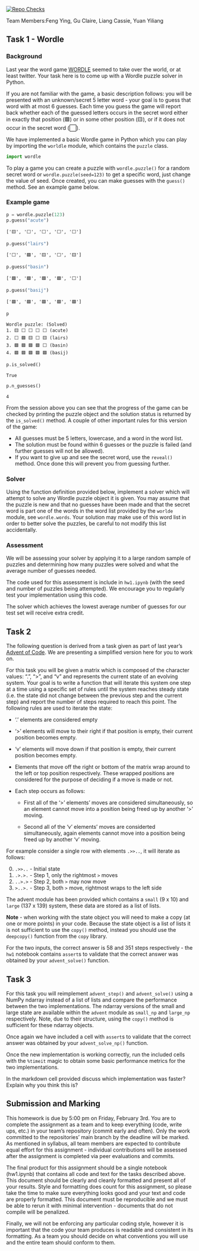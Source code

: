[![Repo Checks](https://github.com/sta663-sp23/hw01_lab02_team06/workflows/Repo%20Checks/badge.svg)](https://github.com/sta663-sp23/hw01_lab02_team06/actions?query=workflow:%22Repo%20Checks%22)


Team Members:Feng Ying, Gu Claire, Liang Cassie, Yuan Yiliang


## Task 1 - Wordle

### Background

Last year the word game
[WORDLE](https://www.powerlanguage.co.uk/wordle/) seemed to take over
the world, or at least twitter. Your task here is to come up with a
Wordle puzzle solver in Python.

If you are not familiar with the game, a basic description follows: you
will be presented with an unknown/secret 5 letter word - your goal is to
guess that word with at most 6 guesses. Each time you guess the game
will report back whether each of the guessed letters occurs in the
secret word either in exactly that position (🟩) or in some other
position (🟨), or if it does not occur in the secret word (⬜).

We have implemented a basic Wordle game in Python which you can play by
importing the `worldle` module, which contains the `puzzle` class.

``` python
import wordle
```

To play a game you can create a puzzle with `wordle.puzzle()` for a
random secret word or `wordle.puzzle(seed=123)` to get a specific word,
just change the value of seed. Once created, you can make guesses with
the `guess()` method. See an example game below.

### Example game

``` python
p = wordle.puzzle(123)
p.guess("acute")
```

    ['🟨', '⬜', '⬜', '⬜', '⬜']

``` python
p.guess("lairs")
```

    ['⬜', '🟩', '🟨', '⬜', '🟨']

``` python
p.guess("basin")
```

    ['🟩', '🟩', '🟩', '🟩', '⬜']

``` python
p.guess("basij")
```

    ['🟩', '🟩', '🟩', '🟩', '🟩']

``` python
p
```

    Wordle puzzle: (Solved)
    1. 🟨 ⬜ ⬜ ⬜ ⬜ (acute)
    2. ⬜ 🟩 🟨 ⬜ 🟨 (lairs)
    3. 🟩 🟩 🟩 🟩 ⬜ (basin)
    4. 🟩 🟩 🟩 🟩 🟩 (basij)

``` python
p.is_solved()
```

    True

``` python
p.n_guesses()
```

    4

From the session above you can see that the progress of the game can be
checked by printing the puzzle object and the solution status is
returned by the `is_solved()` method. A couple of other important rules
for this version of the game:

- All guesses must be 5 letters, lowercase, and a word in the word list.
- The solution must be found within 6 guesses or the puzzle is failed
  (and further guesses will not be allowed).
- If you want to give up and see the secret word, use the `reveal()`
  method. Once done this will prevent you from guessing further.

### Solver

Using the function definition provided below, implement a solver which
will attempt to solve any Wordle puzzle object it is given. You may
assume that the puzzle is new and that no guesses have been made and
that the secret word is part one of the words in the word list provided
by the `worlde` module, see `wordle.words`. Your solution may make use
of this word list in order to better solve the puzzles, be careful to
not modify this list accidentally.

### Assessment

We will be assessing your solver by applying it to a large random sample
of puzzles and determining how many puzzles were solved and what the
average number of guesses needed.

The code used for this assessment is include in `hw1.ipynb` (with the
seed and number of puzzles being attempted). We encourage you to
regularly test your implementation using this code.

The solver which achieves the lowest average number of guesses for our
test set will receive extra credit.

## Task 2

The following question is derived from a task given as part of last
year’s [Advent of Code](https://adventofcode.com/2021). We are
presenting a simplified version here for you to work on.

For this task you will be given a matrix which is composed of the
character values: “.”, “\>”, and “v” and represents the current state of
an evolving system. Your goal is to write a function that will iterate
this system one step at a time using a specific set of rules until the
system reaches steady state (i.e. the state did not change between the
previous step and the current step) and report the number of steps
required to reach this point. The following rules are used to iterate
the state:

- ‘.’ elements are considered empty

- ‘\>’ elements will move to their right if that position is empty,
  their current position becomes empty.

- ‘v’ elements will move down if that position is empty, their current
  position becomes empty.

- Elements that move off the right or bottom of the matrix wrap around
  to the left or top position respectively. These wrapped positions are
  considered for the purpose of deciding if a move is made or not.

- Each step occurs as follows:

  - First all of the ‘\>’ elements’ moves are considered simultaneously,
    so an element cannot move into a position being freed up by another
    ‘\>’ moving.

  - Second all of the ‘v’ elements’ moves are considerted
    simultaneously, again elements cannot move into a position being
    freed up by another ‘v’ moving.

For example consider a single row with elements `.>>..`, it will iterate
as follows:

0.  `.>>..` - Initial state
1.  `.>.>.` - Step 1, only the rightmost `>` moves
2.  `..>.>` - Step 2, both `>` may now move
3.  `>..>.` - Step 3, both `>` move, rightmost wraps to the left side

The advent module has been provided which contains a `small` (9 x 10)
and `large` (137 x 139) system, these data are stored as a list of
lists.

**Note** - when working with the state object you will need to make a
copy (at one or more points) in your code. Because the state object is a
list of lists it is not sufficient to use the `copy()` method, instead
you should use the `deepcopy()` function from the `copy` library.

For the two inputs, the correct answer is 58 and 351 steps
respectively - the `hw1` notebook contains `assert`s to validate that
the correct answer was obtained by your `advent_solve()` function.

## Task 3

For this task you will reimplement `advent_step()` and `advent_solve()`
using a NumPy ndarray instead of a list of lists and compare the
performance between the two implementations. The ndarray versions of the
small and large state are available within the `advent` module as
`small_np` and `large_np` respectively. Note, due to their structure,
using the `copy()` method is sufficient for these ndarray objects.

Once again we have included a cell with `assert`s to validate that the
correct answer was obtained by your `advent_solve_np()` function.

Once the new implementation is working correctly, run the included cells
with the `%timeit` magic to obtain some basic performance metrics for
the two implementations.

In the markdown cell provided discuss which implementation was faster?
Explain why you think this is?

## Submission and Marking

This homework is due by 5:00 pm on Friday, February 3rd. You are to
complete the assignment as a team and to keep everything (code, write
ups, etc.) in your team’s repository (commit early and often). Only the
work committed to the repositories’ main branch by the deadline will be
marked. As mentioned in syllabus, all team members are expected to
contribute equal effort for this assignment - individual contributions
will be assessed after the assignment is completed via peer evaluations
and commits.

The final product for this assignment should be a single notebook
(hw1.ipynb) that contains all code and text for the tasks described
above. This document should be clearly and cleanly formatted and present
all of your results. Style and formatting does count for this
assignment, so please take the time to make sure everything looks good
and your text and code are properly formatted. This document must be
reproducible and we must be able to rerun it with minimal intervention -
documents that do not compile will be penalized.

Finally, we will not be enforcing any particular coding style, however
it is important that the code your team produces is readable and
consistent in its formatting. As a team you should decide on what
conventions you will use and the entire team should conform to them.
